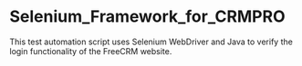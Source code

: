 # Selenium_Framework_for_CRMPRO
This test automation script uses Selenium WebDriver and Java to verify the login functionality of the FreeCRM website.
